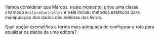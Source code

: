 Vamos considerar que Marcos, neste momento, criou uma classe chamada `EditoraController` e nela incluiu métodos estáticos para manipulação dos dados das editoras dos livros.

Qual opção exemplifica a forma mais adequada de configurar a rota para atualizar os dados de uma editora?

